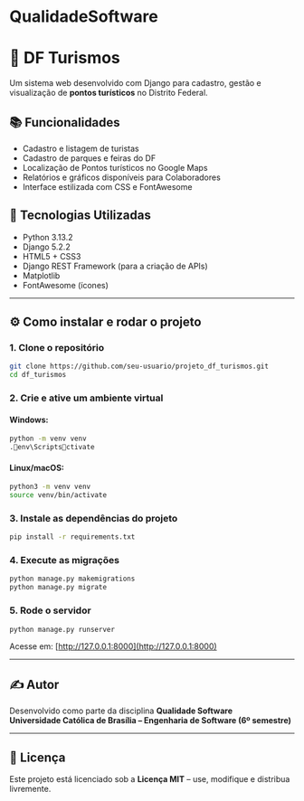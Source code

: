 # QualidadeSoftware
# 🌄 DF Turismos

Um sistema web desenvolvido com Django para cadastro, gestão e visualização de **pontos turísticos** no Distrito Federal.

## 📚 Funcionalidades

- Cadastro e listagem de turistas
- Cadastro de parques e feiras do DF
- Localização de Pontos turísticos no Google Maps
- Relatórios e gráficos disponíveis para Colaboradores
- Interface estilizada com CSS e FontAwesome

## 🚀 Tecnologias Utilizadas

- Python 3.13.2
- Django 5.2.2
- HTML5 + CSS3
- Django REST Framework (para a criação de APIs)
- Matplotlib
- FontAwesome (ícones)

---

## ⚙️ Como instalar e rodar o projeto

### 1. Clone o repositório

```bash
git clone https://github.com/seu-usuario/projeto_df_turismos.git
cd df_turismos
```

### 2. Crie e ative um ambiente virtual

#### Windows:

```bash
python -m venv venv
.env\Scriptsctivate
```

#### Linux/macOS:

```bash
python3 -m venv venv
source venv/bin/activate
```

### 3. Instale as dependências do projeto

```bash
pip install -r requirements.txt
```


### 4. Execute as migrações

```bash
python manage.py makemigrations
python manage.py migrate
```

### 5. Rode o servidor

```bash
python manage.py runserver
```

Acesse em: [http://127.0.0.1:8000](http://127.0.0.1:8000)

---
## ✍️ Autor

Desenvolvido como parte da disciplina **Qualidade Software**  
**Universidade Católica de Brasília – Engenharia de Software (6º semestre)**

---

## 📄 Licença

Este projeto está licenciado sob a **Licença MIT** – use, modifique e distribua livremente.
